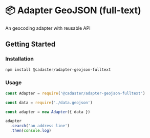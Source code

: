 # :package: Adapter GeoJSON (full-text)

An geocoding adapter with reusable API

## Getting Started

### Installation

```sh
npm install @cadaster/adapter-geojson-fulltext
```

### Usage

```js
const Adapter = require('@cadaster/adapter-geojson-fulltext')

const data = require('./data.geojson')

const adapter = new Adapter({ data })

adapter
  .search('an address line')
  .then(console.log)
```
